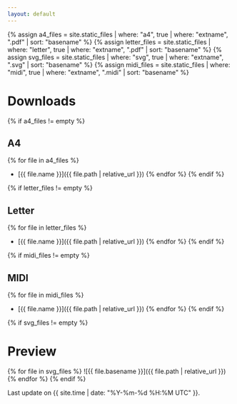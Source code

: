 ```yaml
---
layout: default
---
```


{% assign a4_files = site.static_files | where: "a4", true | where: "extname", ".pdf" | sort: "basename" %}
{% assign letter_files = site.static_files | where: "letter", true | where: "extname", ".pdf" | sort: "basename" %}
{% assign svg_files = site.static_files | where: "svg", true | where: "extname", ".svg" | sort: "basename" %}
{% assign midi_files = site.static_files | where: "midi", true | where: "extname", ".midi" | sort: "basename" %}

# Downloads

{% if a4_files != empty %}
## A4
{% for file in a4_files %}
* [{{ file.name }}]({{ file.path | relative_url }})
{% endfor %}
{% endif %}

{% if letter_files != empty %}
## Letter
{% for file in letter_files %}
* [{{ file.name }}]({{ file.path | relative_url }})
{% endfor %}
{% endif %}

{% if midi_files != empty %}
## MIDI
{% for file in midi_files %}
* [{{ file.name }}]({{ file.path | relative_url }})
{% endfor %}
{% endif %}

{% if svg_files != empty %}
# Preview
{% for file in svg_files %}
![{{ file.basename }}]({{ file.path | relative_url }})
{% endfor %}
{% endif %}

Last update on {{ site.time | date: "%Y-%m-%d %H:%M UTC" }}.
